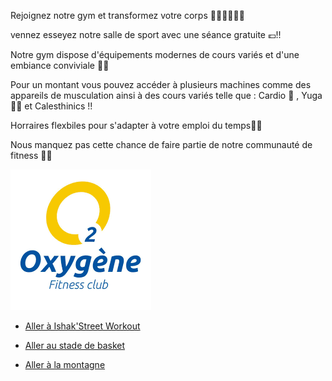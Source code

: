 Rejoignez notre gym et transformez votre corps 🏋🏻‍♂️🏋🏻‍♂️

vennez esseyez notre salle de sport avec une séance gratuite 💶!!

Notre gym  dispose d'équipements modernes de cours variés et d'une embiance conviviale 🕺🕺

Pour un montant vous pouvez accéder à plusieurs machines comme des appareils de musculation ainsi à des cours variés telle que : Cardio 🏃 , Yuga 🧘🏼 et Calesthinics !!

Horraires flexbiles pour s'adapter à votre emploi du temps🌚🌝

Nous manquez pas cette chance de faire partie de notre communauté de fitness 🥵🔥

![Winter is coming 🥶❄️](ishak_gym.png)

- [Aller à Ishak'Street Workout](ishak_sadallah_SWP.md)

- [Aller au stade de basket](failler_owen_terrain_de_basket.md)

- [Aller à la montagne](<game over.md>)

